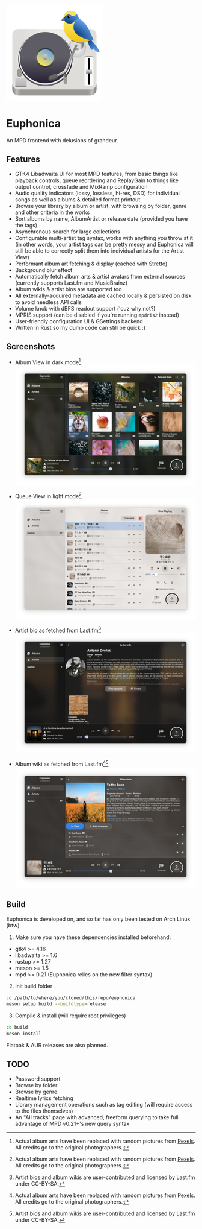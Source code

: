 ![Euphonica icon](data/icons/hicolor/scalable/apps/org.euphonica.Euphonica.svg)
# Euphonica

An MPD frontend with delusions of grandeur.

## Features
- GTK4 Libadwaita UI for most MPD features, from basic things like playback controls, queue reordering and ReplayGain to things like output control, crossfade and MixRamp configuration
- Audio quality indicators (lossy, lossless, hi-res, DSD) for individual songs as well as albums & detailed format printout
- Browse your library by album or artist, with browsing by folder, genre and other criteria in the works
- Sort albums by name, AlbumArtist or release date (provided you have the tags)
- Asynchronous search for large collections
- Configurable multi-artist tag syntax, works with anything you throw at it (in other words, your artist tags can be pretty messy and Euphonica will still be able to correctly split them into individual artists for the Artist View)
- Performant album art fetching & display (cached with Stretto)
- Background blur effect
- Automatically fetch album arts & artist avatars from external sources (currently supports Last.fm and MusicBrainz)
- Album wikis & artist bios are supported too
- All externally-acquired metadata are cached locally & persisted on disk to avoid needless API calls
- Volume knob with dBFS readout support ('cuz why not?)
- MPRIS support (can be disabled if you're running `mpdris2` instead)
- User-friendly configuration UI & GSettings backend
- Written in Rust so my dumb code can still be quick :)

## Screenshots

- Album View in dark mode[^1]
  ![Album View in dark mode](data/screenshots/album-view-dark.png)

- Queue View in light mode[^1]
  ![Queue View in light mode](data/screenshots/queue-view-light.png)

- Artist bio as fetched from Last.fm[^2]
  ![Queue View in light mode](data/screenshots/artist-bio-dark.png)

- Album wiki as fetched from Last.fm[^1][^2]
  ![Queue View in light mode](data/screenshots/album-wiki-dark.png)



[^1]: Actual album arts have been replaced with random pictures from [Pexels](https://www.pexels.com/). All credits go to the original photographers.
[^2]: Artist bios and album wikis are user-contributed and licensed by Last.fm under CC-BY-SA.

## Build

Euphonica is developed on, and so far has only been tested on Arch Linux (btw).

1. Make sure you have these dependencies installed beforehand:
  - gtk4 >= 4.16
  - libadwaita >= 1.6
  - rustup >= 1.27
  - meson >= 1.5
  - mpd >= 0.21 (Euphonica relies on the new filter syntax)

2. Init build folder
  ```bash
  cd /path/to/where/you/cloned/this/repo/euphonica
  meson setup build --buildtype=release
  ```

3. Compile & install (will require root privileges)
  ```bash
  cd build
  meson install
  ```
Flatpak & AUR releases are also planned.

## TODO
- Password support
- Browse by folder
- Browse by genre
- Realtime lyrics fetching
- Library management operations such as tag editing (will require access to the files themselves) 
- An "All tracks" page with advanced, freeform querying to take full advantage of MPD v0.21+'s new query syntax
